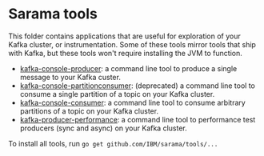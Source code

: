 # Sarama tools

This folder contains applications that are useful for exploration of your Kafka cluster, or instrumentation.
Some of these tools mirror tools that ship with Kafka, but these tools won't require installing the JVM to function.

- [kafka-console-producer](./kafka-console-producer): a command line tool to produce a single message to your Kafka custer.
- [kafka-console-partitionconsumer](./kafka-console-partitionconsumer): (deprecated) a command line tool to consume a single partition of a topic on your Kafka cluster.
- [kafka-console-consumer](./kafka-console-consumer): a command line tool to consume arbitrary partitions of a topic on your Kafka cluster.
- [kafka-producer-performance](./kafka-producer-performance): a command line tool to performance test producers (sync and async) on your Kafka cluster.

To install all tools, run `go get github.com/IBM/sarama/tools/...`
